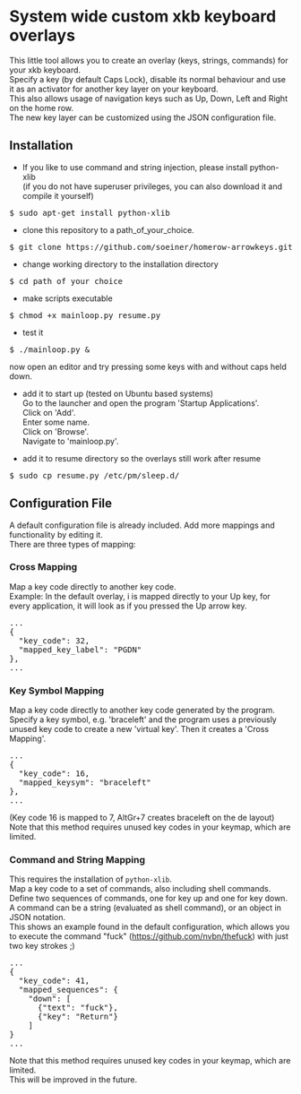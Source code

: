 # System wide custom xkb keyboard overlays
This little tool allows you to create an overlay (keys, strings, commands) for your
xkb keyboard.<br>
Specify a key (by default Caps Lock), disable its normal behaviour and use it as an activator for
another key layer on your keyboard.<br>
This also allows usage of navigation keys such as Up, Down, Left and Right on the home row.<br>
The new key layer can be customized using the JSON configuration file.

## Installation
- If you like to use command and string injection, please install python-xlib<br>
(if you do not have superuser privileges, you can also download it and compile it yourself)
<pre>$ sudo apt-get install python-xlib</pre>

- clone this repository to a path_of_your_choice.
<pre>$ git clone https://github.com/soeiner/homerow-arrowkeys.git path_of_your_choice</pre>

- change working directory to the installation directory
<pre>$ cd path_of_your_choice</pre>

- make scripts executable
<pre>$ chmod +x mainloop.py resume.py</pre>

- test it
<pre>$ ./mainloop.py &</pre>
now open an editor and try pressing some keys with and without caps held down.

- add it to start up (tested on Ubuntu based systems)<br>
Go to the launcher and open the program 'Startup Applications'.<br>Click on 'Add'.<br>Enter some name.<br>Click on 'Browse'.<br>Navigate to 'mainloop.py'.

- add it to resume directory so the overlays still work after resume
<pre>$ sudo cp resume.py /etc/pm/sleep.d/</pre>

## Configuration File
A default configuration file is already included. Add more mappings and functionality by editing it.<br>
There are three types of mapping:

### Cross Mapping
Map a key code directly to another key code.<br>
Example: In the default overlay, i is mapped directly to your Up key, for every application,
it will look as if you pressed the Up arrow key.
<pre>
...
{
  "key_code": 32,
  "mapped_key_label": "PGDN"
},
...
</pre>

### Key Symbol Mapping
Map a key code directly to another key code generated by the program. Specify a key symbol,
e.g. 'braceleft' and the program uses a previously unused key code to create a new 'virtual key'.
Then it creates a 'Cross Mapping'.
<pre>
...
{
  "key_code": 16,
  "mapped_keysym": "braceleft"
},
...
</pre>
(Key code 16 is mapped to 7, AltGr+7 creates braceleft on the de layout)<br>
Note that this method requires unused key codes in your keymap, which are limited.

### Command and String Mapping
This requires the installation of `python-xlib`.<br>
Map a key code to a set of commands, also including shell commands.<br>
Define two sequences of commands, one for key up and one for key down.<br>
A command can be a string (evaluated as shell command), or an object in JSON notation.<br>
This shows an example found in the default configuration, which allows you to execute the command
"fuck" (https://github.com/nvbn/thefuck) with just two key strokes ;)
<pre>
...
{
  "key_code": 41,
  "mapped_sequences": {
    "down": [
      {"text": "fuck"},
      {"key": "Return"}
    ]
}
...
</pre>
Note that this method requires unused key codes in your keymap, which are limited.<br>
This will be improved in the future.
